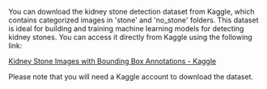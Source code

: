 You can download the kidney stone detection dataset from Kaggle, which contains categorized images in 'stone' and 'no_stone' folders. This dataset is ideal for building and training machine learning models for detecting kidney stones. You can access it directly from Kaggle using the following link:

[Kidney Stone Images with Bounding Box Annotations - Kaggle](https://www.kaggle.com/datasets/nazmul0087/ct-kidney-dataset-normal-cyst-tumor-and-stone)

Please note that you will need a Kaggle account to download the dataset.
